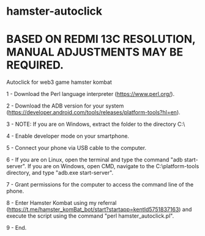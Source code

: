 # hamster-autoclick
# BASED ON REDMI 13C RESOLUTION, MANUAL ADJUSTMENTS MAY BE REQUIRED.
Autoclick for web3 game hamster kombat

1 - Download the Perl language interpreter (https://www.perl.org/).

2 - Download the ADB version for your system (https://developer.android.com/tools/releases/platform-tools?hl=en).

3 - NOTE: If you are on Windows, extract the folder to the directory C:\

4 - Enable developer mode on your smartphone.

5 - Connect your phone via USB cable to the computer.

6 - If you are on Linux, open the terminal and type the command "adb start-server". If you are on Windows, open CMD, navigate to the C:\platform-tools directory, and type "adb.exe start-server".

7 - Grant permissions for the computer to access the command line of the phone.

8 - Enter Hamster Kombat using my referral (https://t.me/hamster_komBat_bot/start?startapp=kentId5751837163) and execute the script using the command "perl hamster_autoclick.pl".

9 - End.
